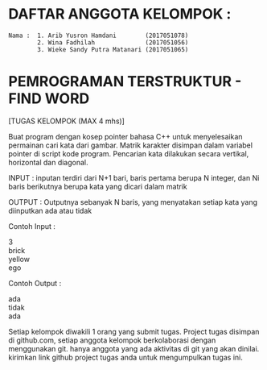 # DAFTAR ANGGOTA KELOMPOK : 
	Nama : 	1. Arib Yusron Hamdani        (2017051078)
         	2. Wina Fadhilah              (2017051056)
         	3. Wieke Sandy Putra Matanari (2017051065)


# PEMROGRAMAN TERSTRUKTUR - FIND WORD



[TUGAS KELOMPOK (MAX 4 mhs)]

Buat program dengan kosep pointer bahasa C++ untuk menyelesaikan permainan cari
kata dari gambar.
Matrik karakter disimpan dalam variabel pointer di script kode program. Pencarian
kata dilakukan secara vertikal, horizontal dan diagonal.

INPUT : 
inputan terdiri dari N+1 bari, baris pertama berupa N integer, dan Ni baris
berikutnya berupa kata yang dicari dalam matrik

OUTPUT : 
Outputnya sebanyak N baris, yang menyatakan setiap kata yang diinputkan ada atau
tidak

Contoh Input : 

3    
brick   
yellow   
ego   

Contoh Output : 

ada   
tidak   
ada   




Setiap kelompok diwakili 1 orang yang submit tugas.
Project tugas disimpan di github.com, setiap anggota kelompok berkolaborasi dengan
menggunakan git. hanya anggota yang ada aktivitas di git yang akan dinilai.
kirimkan link github project tugas anda untuk mengumpulkan tugas ini.  
